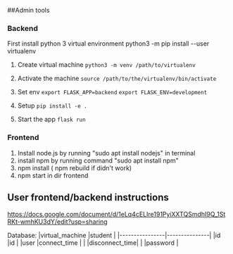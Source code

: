 ##Admin tools
### Backend

First install python 3 virtual environment
python3 -m pip install --user virtualenv

1. Create virtual machine 
  `python3 -m venv /path/to/virtualenv`

2. Activate the machine
  `source /path/to/the/virtualenv/bin/activate`

3. Set env
  `export FLASK_APP=backend`
  `export FLASK_ENV=development`

4. Setup 
  `pip install -e .`

5. Start the app
  `flask run`

### Frontend

1. Install node.js by running "sudo apt install nodejs" in terminal
2. install npm by running command "sudo apt install npm"
2. npm install ( npm rebuild if didn't work)
3. npm start in dir frontend

## User frontend/backend instructions
https://docs.google.com/document/d/1eLq4cELIre191PyiXXTQSmdhI9Q_1StRKt-wmhKU3dY/edit?usp=sharing


Database:
|virtual_machine |student        |
|----------------|---------------|
|id              |id             |
|user            |connect_time   |
|                |disconnect_time|
|                |password       |
